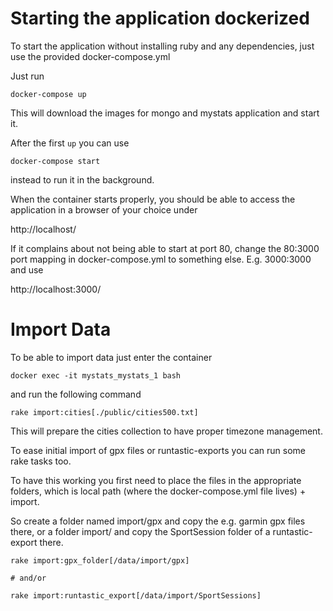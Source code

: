 # Starting the application dockerized


To start the application without installing ruby and any dependencies, just
use the provided docker-compose.yml

Just run

```
docker-compose up
```

This will download the images for mongo and mystats application and start it.

After the first `up` you can use 

```
docker-compose start
```

instead to run it in the background.


When the container starts properly, you should be able to access the application
in a browser of your choice under

http://localhost/


If it complains about not being able to start at port 80, change the 80:3000 port
mapping in docker-compose.yml to something else. E.g. 3000:3000 and use

http://localhost:3000/


# Import Data

To be able to import data just enter the container 

```
docker exec -it mystats_mystats_1 bash
```

and run the following command

```
rake import:cities[./public/cities500.txt]
```

This will prepare the cities collection to have proper timezone management.

To ease initial import of gpx files or runtastic-exports you can run some 
rake tasks too.

To have this working you first need to place the files in the appropriate folders, which is
local path (where the docker-compose.yml file lives) + import.

So create a folder named import/gpx and copy the e.g. garmin gpx files there, or a folder
import/ and copy the SportSession folder of a runtastic-export there.

```
rake import:gpx_folder[/data/import/gpx]

# and/or

rake import:runtastic_export[/data/import/SportSessions]
```

